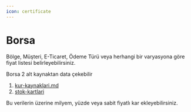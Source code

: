 ```yaml
---
icon: certificate
---
```


# Borsa

Bölge, Müşteri, E-Ticaret, Ödeme Türü veya herhangi bir varyasyona göre fiyat listesi belirleyebilirsiniz.

Borsa 2 alt kaynaktan data çekebilir

1. [kur-kaynaklari.md](../admin/kur-kaynaklari.md "mention")
2. [stok-kartlari](../envanter/stok-kartlari/ "mention")

Bu verilerin üzerine milyem, yüzde veya sabit fiyatlı kar ekleyebilirsiniz.
